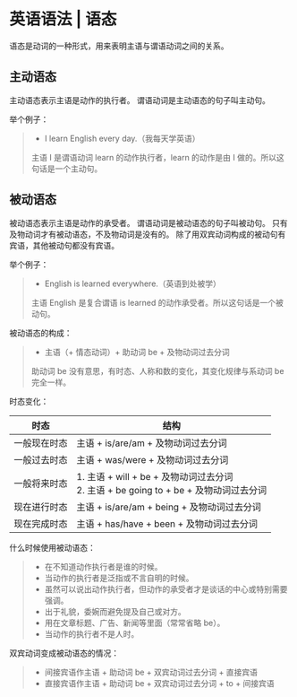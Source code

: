 # 英语语法 | 语态

语态是动词的一种形式，用来表明主语与谓语动词之间的关系。

## 主动语态

主动语态表示主语是动作的执行者。
谓语动词是主动语态的句子叫主动句。

举个例子：

> - I learn English every day.（我每天学英语）
>
> 主语 I 是谓语动词 learn 的动作执行者，learn 的动作是由 I 做的。所以这句话是一个主动句。

## 被动语态

被动语态表示主语是动作的承受者。
谓语动词是被动语态的句子叫被动句。
只有及物动词才有被动语态，不及物动词是没有的。
除了用双宾动词构成的被动句有宾语，其他被动句都没有宾语。

举个例子：

> - English is learned everywhere.（英语到处被学）
>
> 主语 English 是复合谓语 is learned 的动作承受者。所以这句话是一个被动句。

被动语态的构成：

> - 主语（+ 情态动词）+ 助动词 be + 及物动词过去分词
>
> 助动词 be 没有意思，有时态、人称和数的变化，其变化规律与系动词 be 完全一样。

时态变化：

| 时态         | 结构                                                                                      |
| ------------ | ----------------------------------------------------------------------------------------- |
| 一般现在时态 | 主语 + is/are/am + 及物动词过去分词                                                       |
| 一般过去时态 | 主语 + was/were + 及物动词过去分词                                                        |
| 一般将来时态 | 1. 主语 + will + be + 及物动词过去分词 <br> 2. 主语 + be going to + be + 及物动词过去分词 |
| 现在进行时态 | 主语 + is/are/am + being + 及物动词过去分词                                               |
| 现在完成时态 | 主语 + has/have + been + 及物动词过去分词                                                 |

什么时候使用被动语态：

> - 在不知道动作执行者是谁的时候。
> - 当动作的执行者是泛指或不言自明的时候。
> - 虽然可以说出动作执行者，但动作的承受者才是谈话的中心或特别需要强调。
> - 出于礼貌，委婉而避免提及自己或对方。
> - 用在文章标题、广告、新闻等里面（常常省略 be）。
> - 当动作的执行者不是人时。

双宾动词变成被动语态的情况：

> - 间接宾语作主语 + 助动词 be + 双宾动词过去分词 + 直接宾语
> - 直接宾语作主语 + 助动词 be + 双宾动词过去分词 + to + 间接宾语
